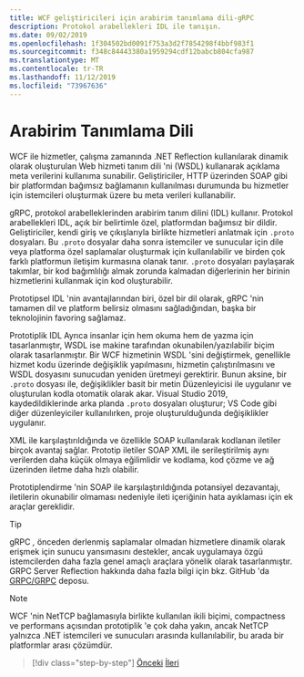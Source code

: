```yaml
---
title: WCF geliştiricileri için arabirim tanımlama dili-gRPC
description: Protokol arabellekleri IDL ile tanışın.
ms.date: 09/02/2019
ms.openlocfilehash: 1f304502bd0091f753a3d2f7854298f4bbf983f1
ms.sourcegitcommit: f348c84443380a1959294cdf12babcb804cfa987
ms.translationtype: MT
ms.contentlocale: tr-TR
ms.lasthandoff: 11/12/2019
ms.locfileid: "73967636"
---
```

# <a name="interface-definition-language"></a>Arabirim Tanımlama Dili

WCF ile hizmetler, çalışma zamanında .NET Reflection kullanılarak dinamik olarak oluşturulan Web hizmeti tanım dili 'ni (WSDL) kullanarak açıklama meta verilerini kullanıma sunabilir. Geliştiriciler, HTTP üzerinden SOAP gibi bir platformdan bağımsız bağlamanın kullanılması durumunda bu hizmetler için istemcileri oluşturmak üzere bu meta verileri kullanabilir.

gRPC, protokol arabelleklerinden arabirim tanım dilini (IDL) kullanır. Protokol arabellekleri IDL, açık bir belirtimle özel, platformdan bağımsız bir dildir. Geliştiriciler, kendi giriş ve çıkışlarıyla birlikte hizmetleri anlatmak için `.proto` dosyaları. Bu `.proto` dosyalar daha sonra istemciler ve sunucular için dile veya platforma özel saplamalar oluşturmak için kullanılabilir ve birden çok farklı platformun iletişim kurmasına olanak tanır. `.proto` dosyaları paylaşarak takımlar, bir kod bağımlılığı almak zorunda kalmadan diğerlerinin her birinin hizmetlerini kullanmak için kod oluşturabilir.

Prototipsel IDL 'nin avantajlarından biri, özel bir dil olarak, gRPC 'nin tamamen dil ve platform belirsiz olmasını sağladığından, başka bir teknolojinin favoring sağlamaz.

Prototiplik IDL Ayrıca insanlar için hem okuma hem de yazma için tasarlanmıştır, WSDL ise makine tarafından okunabilen/yazılabilir biçim olarak tasarlanmıştır. Bir WCF hizmetinin WSDL 'sini değiştirmek, genellikle hizmet kodu üzerinde değişiklik yapılmasını, hizmetin çalıştırılmasını ve WSDL dosyasını sunucudan yeniden üretmeyi gerektirir. Bunun aksine, bir `.proto` dosyası ile, değişiklikler basit bir metin Düzenleyicisi ile uygulanır ve oluşturulan kodla otomatik olarak akar. Visual Studio 2019, kaydedildiklerinde arka planda `.proto` dosyaları oluşturur; VS Code gibi diğer düzenleyiciler kullanılırken, proje oluşturulduğunda değişiklikler uygulanır.

XML ile karşılaştırıldığında ve özellikle SOAP kullanılarak kodlanan iletiler birçok avantaj sağlar. Prototip iletiler SOAP XML ile serileştirilmiş aynı verilerden daha küçük olmaya eğilimlidir ve kodlama, kod çözme ve ağ üzerinden iletme daha hızlı olabilir.

Prototiplendirme 'nin SOAP ile karşılaştırıldığında potansiyel dezavantajı, iletilerin okunabilir olmaması nedeniyle ileti içeriğinin hata ayıklaması için ek araçlar gereklidir.

> [!TIP]
> gRPC *,* önceden derlenmiş saplamalar olmadan hizmetlere dinamik olarak erişmek için sunucu yansımasını destekler, ancak uygulamaya özgü istemcilerden daha fazla genel amaçlı araçlara yönelik olarak tasarlanmıştır. GRPC Server Reflection hakkında daha fazla bilgi için bkz. GitHub 'da [GRPC/GRPC](https://github.com/grpc/grpc/blob/master/doc/server-reflection.md) deposu.

> [!NOTE]
> WCF 'nin NetTCP bağlamasıyla birlikte kullanılan ikili biçimi, compactness ve performans açısından prototiplik 'e çok daha yakın, ancak NetTCP yalnızca .NET istemcileri ve sunucuları arasında kullanılabilir, bu arada bir platformlar arası çözümdür.

>[!div class="step-by-step"]
>[Önceki](approach.md)
>[İleri](network-protocols.md)
